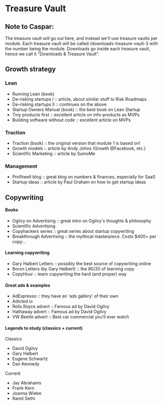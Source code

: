 # Treasure Vault

## Note to Caspar:
The treasure vault will go out here, and instead we'll use treasure vaults per module. Each treasure vault will be called /downloads-treasure-vault-3 with the number being the module. Downloads go inside each treasure vault, hence we call it "Downloads & Treasure Vault".

## Growth strategy

### Lean

- Running Lean (book)
- De-risking startups I  ::  article, about similar stuff to Risk Roadmaps
- De-risking startups II  ::  continues on the above
- Startup Owners Manual (book)  ::  the best book on Lean Startup
- Tiny products first  ::  excellent article on info-products as MVPs
- Building software without code  ::  excellent article on MVPs 

### Traction

- Traction (book)  ::  the original version that module 1 is based on!
- Growth models  ::  article by Andy Johns (Growth @Facebook, etc.)
- Scientific Marketing  ::  article by SumoMe 

### Management

- Profitwell blog  ::  great blog on numbers & finances, especially for SaaS
- Startup ideas  ::  article by Paul Graham on how to get startup ideas 



## Copywriting

#### Books

- Ogilvy on Advertising  ::  great intro on Ogilvy's thoughts & philosophy
- Scientific Advertising
- Copyhackers series  ::  great series about startup copywriting
- Breakthrough Advertising  ::  the mythical masterpiece. Costs $400+ per copy... 

 

#### Learning copywriting

- Gary Halbert Letters  ::  possibly the best source of copywriting online
- Boron Letters (by Gary Halbert)  ::  the 80/20 of learning copy
- CopyHour  ::  learn copywriting the hard (and proper) way

 

#### Great ads & examples

- AdEspresso  ::  they have an 'ads gallery' of their own
- Adicted.io
- Rolls Royce advert  ::  Famous ad by David Ogilvy
- Hathaway advert  ::  Famous ad by David Ogilvy
- VW Beetle advert  ::  Best car commercial you'll ever watch

#### Legends to study (classics + current)

Classics
- David Ogilvy
- Gary Halbert
- Eugene Schwartz
- Dan Kennedy

Current
- Jay Abrahams
- Frank Kern
- Joanna Wiebe
- Ramit Sethi
